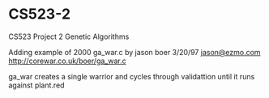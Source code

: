 # CS523-2
CS523 Project 2 Genetic Algorithms 

Adding example of 2000 ga_war.c 
by jason boer 3/20/97
jason@ezmo.com
http://corewar.co.uk/boer/ga_war.c



ga_war creates a single warrior and cycles through validattion until
 it runs against plant.red
